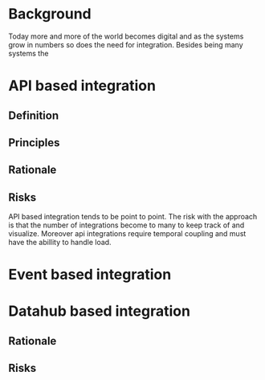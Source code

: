 # Background
Today more and more of the world becomes digital and as the systems grow in numbers so does the need for integration.
Besides being many systems the
# API based integration

## Definition

## Principles

## Rationale

## Risks
API based integration tends to be point to point. The risk with the approach is that the number of integrations become to many to keep track of and visualize. Moreover api integrations require temporal coupling and must have the abillity to handle load.

# Event based integration

# Datahub based integration

## Rationale

## Risks